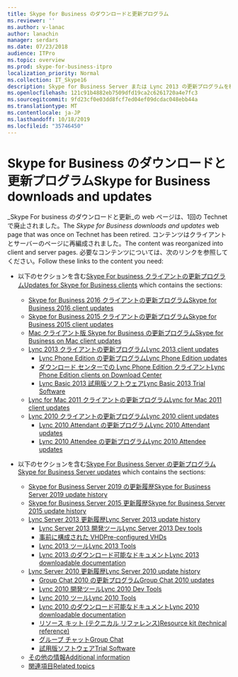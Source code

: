 ```yaml
---
title: Skype for Business のダウンロードと更新プログラム
ms.reviewer: ''
ms.author: v-lanac
author: lanachin
manager: serdars
ms.date: 07/23/2018
audience: ITPro
ms.topic: overview
ms.prod: skype-for-business-itpro
localization_priority: Normal
ms.collection: IT_Skype16
description: Skype for Business Server または Lync 2013 の更新プログラムを検索して管理します。 詳細情報を入手して更新プログラムをダウンロードするには、リンクを使用します。
ms.openlocfilehash: 121c91b4882eb7509dfd19ca2c6261720a4e7fc3
ms.sourcegitcommit: 9fd23cf0e03dd8fcf7ed04ef09dcdac048ebb44a
ms.translationtype: MT
ms.contentlocale: ja-JP
ms.lasthandoff: 10/18/2019
ms.locfileid: "35746450"
---
```

# <a name="skype-for-business-downloads-and-updates"></a><span data-ttu-id="f78be-104">Skype for Business のダウンロードと更新プログラム</span><span class="sxs-lookup"><span data-stu-id="f78be-104">Skype for Business downloads and updates</span></span>

<span data-ttu-id="f78be-105">_Skype For business のダウンロードと更新_の web ページは、1回の Technet で廃止されました。</span><span class="sxs-lookup"><span data-stu-id="f78be-105">The _Skype for Business downloads and updates_ web page that was once on Technet has been retired.</span></span> <span data-ttu-id="f78be-106">コンテンツはクライアントとサーバーのページに再編成されました。</span><span class="sxs-lookup"><span data-stu-id="f78be-106">The content was reorganized into client and server pages.</span></span> <span data-ttu-id="f78be-107">必要なコンテンツについては、次のリンクを参照してください。</span><span class="sxs-lookup"><span data-stu-id="f78be-107">Follow these links to the content you need:</span></span>

- <span data-ttu-id="f78be-108">以下のセクションを含む[Skype For business クライアントの更新プログラム](sfb-client-updates.md)</span><span class="sxs-lookup"><span data-stu-id="f78be-108">[Updates for Skype for Business clients](sfb-client-updates.md) which contains the sections:</span></span>
    - [<span data-ttu-id="f78be-109">Skype for Business 2016 クライアントの更新プログラム</span><span class="sxs-lookup"><span data-stu-id="f78be-109">Skype for Business 2016 client updates</span></span>](sfb-client-updates.md#skype-for-business-2016-client-updates)
    - [<span data-ttu-id="f78be-110">Skype for Business 2015 クライアントの更新プログラム</span><span class="sxs-lookup"><span data-stu-id="f78be-110">Skype for Business 2015 client updates</span></span>](sfb-client-updates.md#skype-for-business-2015-client-updates)
    - [<span data-ttu-id="f78be-111">Mac クライアント版 Skype for Business の更新プログラム</span><span class="sxs-lookup"><span data-stu-id="f78be-111">Skype for Business on Mac client updates</span></span>](sfb-client-updates.md#skype-for-business-on-mac-client-updates)
    - [<span data-ttu-id="f78be-112">Lync 2013 クライアントの更新プログラム</span><span class="sxs-lookup"><span data-stu-id="f78be-112">Lync 2013 client updates</span></span>](sfb-client-updates.md#lync-2013-client-updates)
        - [<span data-ttu-id="f78be-113">Lync Phone Edition の更新プログラム</span><span class="sxs-lookup"><span data-stu-id="f78be-113">Lync Phone Edition updates</span></span>](sfb-client-updates.md#lync-phone-edition-updates)
        - [<span data-ttu-id="f78be-114">ダウンロード センターでの Lync Phone Edition クライアント</span><span class="sxs-lookup"><span data-stu-id="f78be-114">Lync Phone Edition clients on Download Center</span></span>](sfb-client-updates.md#lync-phone-edition-clients-on-download-center)
        - [<span data-ttu-id="f78be-115">Lync Basic 2013 試用版ソフトウェア</span><span class="sxs-lookup"><span data-stu-id="f78be-115">Lync Basic 2013 Trial Software</span></span>](sfb-client-updates.md#trial-software)
    - [<span data-ttu-id="f78be-116">Lync for Mac 2011 クライアントの更新プログラム</span><span class="sxs-lookup"><span data-stu-id="f78be-116">Lync for Mac 2011 client updates</span></span>](sfb-client-updates.md#lync-for-mac-2011-client-updates)
    - [<span data-ttu-id="f78be-117">Lync 2010 クライアントの更新プログラム</span><span class="sxs-lookup"><span data-stu-id="f78be-117">Lync 2010 client updates</span></span>](sfb-client-updates.md#lync-2010-client-updates)
        - [<span data-ttu-id="f78be-118">Lync 2010 Attendant の更新プログラム</span><span class="sxs-lookup"><span data-stu-id="f78be-118">Lync 2010 Attendant updates</span></span>](sfb-client-updates.md#lync-2010-attendant-updates)
        - [<span data-ttu-id="f78be-119">Lync 2010 Attendee の更新プログラム</span><span class="sxs-lookup"><span data-stu-id="f78be-119">Lync 2010 Attendee updates</span></span>](sfb-client-updates.md#lync-2010-attendee-updates)

- <span data-ttu-id="f78be-120">以下のセクションを含む[Skype For Business Server の更新プログラム](sfb-server-updates.md)</span><span class="sxs-lookup"><span data-stu-id="f78be-120">[Skype for Business Server updates](sfb-server-updates.md) which  contains the sections:</span></span>
    - [<span data-ttu-id="f78be-121">Skype for Business Server 2019 の更新履歴</span><span class="sxs-lookup"><span data-stu-id="f78be-121">Skype for Business Server 2019 update history</span></span>](sfb-server-updates.md#skype-for-business-server-2019-update-history)
    - [<span data-ttu-id="f78be-122">Skype for Business Server 2015 更新履歴</span><span class="sxs-lookup"><span data-stu-id="f78be-122">Skype for Business Server 2015 update history</span></span>](sfb-server-updates.md#skype-for-business-server-2015-update-history)
    - [<span data-ttu-id="f78be-123">Lync Server 2013 更新履歴</span><span class="sxs-lookup"><span data-stu-id="f78be-123">Lync Server 2013 update history</span></span>](sfb-server-updates.md#lync-server-2013-update-history)
        - [<span data-ttu-id="f78be-124">Lync Server 2013 開発ツール</span><span class="sxs-lookup"><span data-stu-id="f78be-124">Lync Server 2013 Dev tools</span></span>](sfb-server-updates.md#lync-server-2013-dev-tools)
        - [<span data-ttu-id="f78be-125">事前に構成された VHD</span><span class="sxs-lookup"><span data-stu-id="f78be-125">Pre-configured VHDs</span></span>](sfb-server-updates.md#pre-configured-vhds)
        - [<span data-ttu-id="f78be-126">Lync 2013 ツール</span><span class="sxs-lookup"><span data-stu-id="f78be-126">Lync 2013 Tools</span></span>](sfb-server-updates.md#lync-2013-tools)
        - [<span data-ttu-id="f78be-127">Lync 2013 のダウンロード可能なドキュメント</span><span class="sxs-lookup"><span data-stu-id="f78be-127">Lync 2013 downloadable documentation</span></span>](sfb-server-updates.md#lync-2013-downloadable-documentation)
    - [<span data-ttu-id="f78be-128">Lync Server 2010 更新履歴</span><span class="sxs-lookup"><span data-stu-id="f78be-128">Lync Server 2010 update history</span></span>](sfb-server-updates.md#lync-server-2010-update-history)
        - [<span data-ttu-id="f78be-129">Group Chat 2010 の更新プログラム</span><span class="sxs-lookup"><span data-stu-id="f78be-129">Group Chat 2010 updates</span></span>](sfb-server-updates.md#group-chat-2010-updates)
        - [<span data-ttu-id="f78be-130">Lync 2010 開発ツール</span><span class="sxs-lookup"><span data-stu-id="f78be-130">Lync 2010 Dev Tools</span></span>](sfb-server-updates.md#lync-2010-dev-tools)
        - [<span data-ttu-id="f78be-131">Lync 2010 ツール</span><span class="sxs-lookup"><span data-stu-id="f78be-131">Lync 2010 Tools</span></span>](sfb-server-updates.md#lync-2010-tools)
        - [<span data-ttu-id="f78be-132">Lync 2010 のダウンロード可能なドキュメント</span><span class="sxs-lookup"><span data-stu-id="f78be-132">Lync 2010 downloadable documentation</span></span>](sfb-server-updates.md#lync-2010-downloadable-documentation)
        - [<span data-ttu-id="f78be-133">リソース キット (テクニカル リファレンス)</span><span class="sxs-lookup"><span data-stu-id="f78be-133">Resource kit (technical reference)</span></span>](sfb-server-updates.md#resource-kit-technical-reference)
        - [<span data-ttu-id="f78be-134">グループ チャット</span><span class="sxs-lookup"><span data-stu-id="f78be-134">Group Chat</span></span>](sfb-server-updates.md#group-chat)
        - [<span data-ttu-id="f78be-135">試用版ソフトウェア</span><span class="sxs-lookup"><span data-stu-id="f78be-135">Trial Software</span></span>](sfb-server-updates.md#trial-software)
    - [<span data-ttu-id="f78be-136">その他の情報</span><span class="sxs-lookup"><span data-stu-id="f78be-136">Additional information</span></span>](sfb-server-updates.md#additional-information)
    - [<span data-ttu-id="f78be-137">関連項目</span><span class="sxs-lookup"><span data-stu-id="f78be-137">Related topics</span></span>](sfb-server-updates.md#related-topics)
